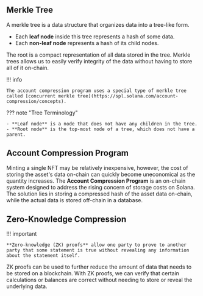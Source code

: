 ## Merkle Tree

A merkle tree is a data structure that organizes data into a tree-like form.

- Each **leaf node** inside this tree represents a hash of some data.
- Each **non-leaf node** represents a hash of its child nodes.

The root is a compact representation of all data stored in the tree. Merkle trees allows us to easily verify integrity of the data without having to store all of it on-chain.

!!! info

    The account compression program uses a special type of merkle tree called [concurrent merkle tree](https://spl.solana.com/account-compression/concepts).

??? note "Tree Terminology"

    - **Leaf node** is a node that does not have any children in the tree.
    - **Root node** is the top-most node of a tree, which does not have a parent.

## Account Compression Program

Minting a single NFT may be relatively inexpensive, however, the cost of storing the asset's data on-chain can quickly become uneconomical as the quantity increases. The **Account Compression Program** is an on-chain system designed to address the rising concern of storage costs on Solana. The solution lies in storing a compressed hash of the asset data on-chain, while the actual data is stored off-chain in a database.

## Zero-Knowledge Compression

!!! important

    **Zero-knowledge (ZK) proofs** allow one party to prove to another party that some statement is true without revealing any information about the statement itself.

ZK proofs can be used to further reduce the amount of data that needs to be stored on a blockchain. With ZK proofs, we can verify that certain calculations or balances are correct without needing to store or reveal the underlying data.
